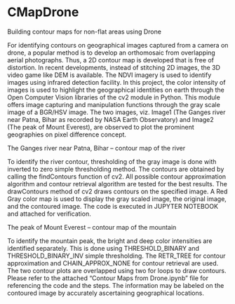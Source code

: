 # CMapDrone
Building contour maps for non-flat areas using Drone

For identifying contours on geographical images captured from a camera on drone, a popular method is to develop an orthomosaic from overlapping aerial photographs. Thus, a 2D contour map is developed that is free of distortion. In recent developments, instead of stitching 2D images, the 3D video game like DEM is available. The NDVI imagery is used to identify images using infrared detection facility.
In this project, the color intensity of images is used to highlight the geographical identities on earth through the Open Computer Vision libraries of the cv2 module in Python. This module offers image capturing and manipulation functions through the gray scale image of a BGR/HSV image. The two images, viz. Image1 (The Ganges river near Patna, Bihar as recorded by NASA Earth Observatory) and Image2 (The peak of Mount Everest), are observed to plot the prominent geographies on pixel difference concept.

The Ganges river near Patna, Bihar – contour map of the river

To identify the river contour, thresholding of the gray image is done with inverted to zero simple thresholding method. The contours are obtained by calling the findContours function of cv2. All possible contour approximation algorithm and contour retrieval algorithm are tested for the best results. The drawContours method of cv2 draws contours on the specified image. A Red Gray color map is used to display the gray scaled image, the original image, and the contoured image. The code is executed in JUPYTER NOTEBOOK and attached for verification.

The peak of Mount Everest – contour map of the mountain

To identify the mountain peak, the bright and deep color intensities are identified separately. This is done using THRESHOLD_BINARY and THRESHOLD_BINARY_INV simple thresholding. The RETR_TREE for contour approximation  and CHAIN_APPROX_NONE for contour retrieval are used. The two contour plots are overlapped using two for loops to draw contours. Please refer to the attached “Contour Maps from Drone.ipynb” file for referencing the code and the steps. The information may be labeled on the contoured image by accurately ascertaining geographical locations.
